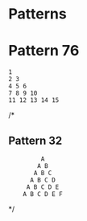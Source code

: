 # Patterns


# Pattern 76 
	1 
	2 3 
	4 5 6 
	7 8 9 10 
	11 12 13 14 15
  


/*
##  Pattern 32
		 
		     A 
		    A B 
		   A B C 
		  A B C D 
		 A B C D E 
		A B C D E F 
 
 */
